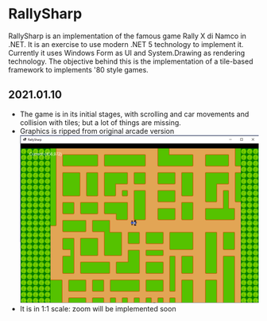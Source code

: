 # RallySharp
RallySharp is an implementation of the famous game Rally X di Namco in .NET. 
It is an exercise to use modern .NET 5 technology to implement it. Currently it uses Windows Form as UI and System.Drawing as rendering technology.
The objective behind this is the implementation of a tile-based framework to implements '80 style games.
## 2021.01.10
- The game is in its initial stages, with scrolling and car movements and collision with tiles; but a lot of things are missing.
- Graphics is ripped from original arcade version
![GitHub Logo](assets/RallySharp.png)
- It is in 1:1 scale: zoom will be implemented soon